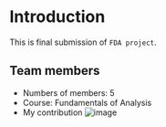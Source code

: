 # Introduction
This is final submission of `FDA project`.
## Team members
- Numbers of members: 5
- Course: Fundamentals of Analysis
- My contribution
![image](https://github.com/user-attachments/assets/db78300a-1aa1-4d94-b649-c2161eb824f9)





